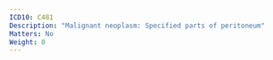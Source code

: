 ```yaml
---
ICD10: C481
Description: "Malignant neoplasm: Specified parts of peritoneum"
Matters: No
Weight: 0
---
```


